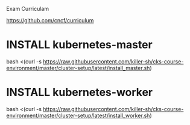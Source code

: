 Exam Curriculam

https://github.com/cncf/curriculum

# INSTALL kubernetes-master

bash <(curl -s https://raw.githubusercontent.com/killer-sh/cks-course-environment/master/cluster-setup/latest/install_master.sh)


# INSTALL kubernetes-worker

bash <(curl -s https://raw.githubusercontent.com/killer-sh/cks-course-environment/master/cluster-setup/latest/install_worker.sh)
